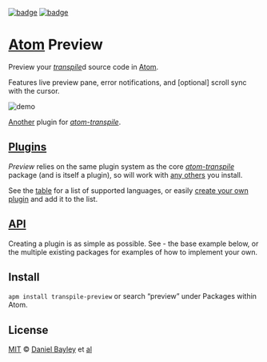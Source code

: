 [![badge][apm]][package]
[![badge][chat]][#slack]

[Atom] Preview
==============
Preview your [_transpile_]d source code in [Atom].

Features live preview pane, error notifications, and [optional] scroll sync with the cursor.

![demo](demo.gif)

[Another] plugin for _[atom-transpile]_.

[Plugins][table]
----------------
_Preview_ relies on the same plugin system as the core _[atom-transpile]_ package (and is itself a plugin), so will work with [any others][another] you install.

See the [table] for a list of supported languages, or easily [create your own plugin][api] and add it to the list.

[API]
-----
Creating a plugin is as simple as possible. See -
the base example below, or the multiple existing packages for examples of how to implement your own.

Install
-------
`apm install transpile-preview` or search “preview” under Packages within Atom.

License
-------
[MIT] © [Daniel Bayley] et [al]

[MIT]:              LICENSE.md#the-mit-license-mit
[Daniel Bayley]:    https://github.com/danielbayley
[al]:               https://github.com/danielbayley/atom-transpile-preview/graphs/contributors

[atom]:             https://atom.io
[apm]:              https://img.shields.io/apm/v/transpile-preview.svg?style=flat-square
[package]:          https://atom.io/packages/transpile-preview
[chat]:             https://img.shields.io/badge/chat-atom.io%20slack-ff69b4.svg?style=flat-square
[#slack]:           https://atom-slack.herokuapp.com

[_transpile_]:      https://en.wikipedia.org/wiki/Source-to-source_compiler
[atom-transpile]:   https://atom.io/packages/transpile
[another]:          https://atom.io/packages/search?q=transpile-

[table]:            https://github.com/danielbayley/atom-transpile#plugins
[API]:              https://github.com/danielbayley/atom-transpile#api

